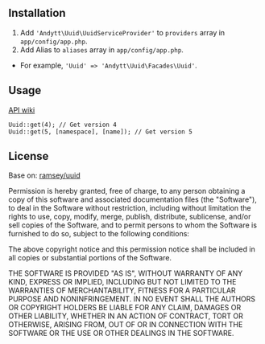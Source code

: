 ## Installation

1. Add `'Andytt\Uuid\UuidServiceProvider'` to `providers` array in `app/config/app.php`.
2. Add Alias to `aliases` array in `app/config/app.php`.
 * For example, `'Uuid' => 'Andytt\Uuid\Facades\Uuid'`.

## Usage

[API wiki](https://github.com/andytt/laravel-uuid/wiki/API)

```
Uuid::get(4); // Get version 4
Uuid::get(5, [namespace], [name]); // Get version 5
```

## License

Base on: [ramsey/uuid](https://github.com/ramsey/uuid)

Permission is hereby granted, free of charge, to any person obtaining a copy
of this software and associated documentation files (the "Software"), to deal
in the Software without restriction, including without limitation the rights
to use, copy, modify, merge, publish, distribute, sublicense, and/or sell
copies of the Software, and to permit persons to whom the Software is
furnished to do so, subject to the following conditions:

The above copyright notice and this permission notice shall be included in
all copies or substantial portions of the Software.

THE SOFTWARE IS PROVIDED "AS IS", WITHOUT WARRANTY OF ANY KIND, EXPRESS OR
IMPLIED, INCLUDING BUT NOT LIMITED TO THE WARRANTIES OF MERCHANTABILITY,
FITNESS FOR A PARTICULAR PURPOSE AND NONINFRINGEMENT. IN NO EVENT SHALL THE
AUTHORS OR COPYRIGHT HOLDERS BE LIABLE FOR ANY CLAIM, DAMAGES OR OTHER
LIABILITY, WHETHER IN AN ACTION OF CONTRACT, TORT OR OTHERWISE, ARISING FROM,
OUT OF OR IN CONNECTION WITH THE SOFTWARE OR THE USE OR OTHER DEALINGS IN
THE SOFTWARE.

